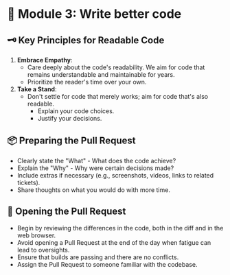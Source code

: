 # 📝 Module 3: Write better code

## 🗝️ Key Principles for Readable Code

1. **Embrace Empathy**:
   - Care deeply about the code's readability. We aim for code that remains understandable and maintainable for years.
   - Prioritize the reader's time over your own.
2. **Take a Stand**:
   - Don't settle for code that merely works; aim for code that's also readable.
     - Explain your code choices.
     - Justify your decisions.

## 📦 Preparing the Pull Request

- Clearly state the "What" - What does the code achieve?
- Explain the "Why" - Why were certain decisions made?
- Include extras if necessary (e.g., screenshots, videos, links to related tickets).
- Share thoughts on what you would do with more time.

## 🚀 Opening the Pull Request

- Begin by reviewing the differences in the code, both in the diff and in the web browser.
- Avoid opening a Pull Request at the end of the day when fatigue can lead to oversights.
- Ensure that builds are passing and there are no conflicts.
- Assign the Pull Request to someone familiar with the codebase.
